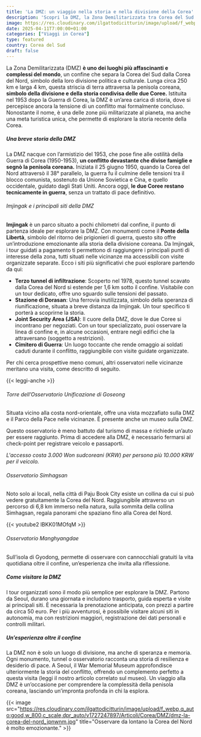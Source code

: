 ```yaml
---
title: 'La DMZ: un viaggio nella storia e nella divisione della Corea'
description: 'Scopri la DMZ, la Zona Demilitarizzata tra Corea del Sud e Corea del Nord. Esplora la sua storia, siti iconici come Imjingak e JSA, e gemme nascoste come l’Osservatorio di Goseong. Pianifica il tuo viaggio con i nostri consigli!'
image: https://res.cloudinary.com/ilgattodicitturin/image/upload/f_webp,q_auto:good,w_800,c_scale,dpr_auto/v1709916475/Articoli/Corea/DMZ/dmz-zona-di-guerra_hhztbh.jpg
date: 2025-04-11T7:00:00+01:00
categories: ["Viaggi in Corea"]
type: featured  
country: Corea del Sud
draft: false
---
```


La Zona Demilitarizzata (DMZ) **è uno dei luoghi più affascinanti e complessi del mondo**, un confine che separa la Corea del Sud dalla Corea del Nord, simbolo della loro divisione politica e culturale. Lunga circa 250 km e larga 4 km, questa striscia di terra attraversa la penisola coreana, **simbolo della divisione e della storia condivisa delle due Coree.** Istituita nel 1953 dopo la Guerra di Corea, la DMZ è un’area carica di storia, dove si percepisce ancora la tensione di un conflitto mai formalmente concluso. Nonostante il nome, è una delle zone più militarizzate al pianeta, ma anche una meta turistica unica, che permette di esplorare la storia recente della Corea.

##### Una breve storia della DMZ

La DMZ nacque con l’armistizio del 1953, che pose fine alle ostilità della Guerra di Corea (1950-1953), **un conflitto devastante che divise famiglie e segnò la penisola coreana.** Iniziata il 25 giugno 1950, quando la Corea del Nord attraversò il 38° parallelo, la guerra fu il culmine delle tensioni tra il blocco comunista, sostenuto da Unione Sovietica e Cina, e quello occidentale, guidato dagli Stati Uniti. Ancora oggi, **le due Coree restano tecnicamente in guerra**, senza un trattato di pace definitivo.

###### Imjingak e i principali siti della DMZ

**Imjingak** è un parco situato a pochi chilometri dal confine, il punto di partenza ideale per esplorare la DMZ. Con monumenti come il **Ponte della Libertà**, simbolo del ritorno dei prigionieri di guerra, questo sito offre un’introduzione emozionante alla storia della divisione coreana. Da Imjingak, i tour guidati a pagamento ti permettono di raggiungere i principali punti di interesse della zona, tutti situati nelle vicinanze ma accessibili con visite organizzate separate. Ecco i siti più significativi che puoi esplorare partendo da qui:

- **Terzo tunnel di infiltrazione**: Scoperto nel 1978, questo tunnel scavato dalla Corea del Nord si estende per 1,6 km sotto il confine. Visitabile con un tour dedicato, offre uno sguardo sulle tensioni del passato.
- **Stazione di Dorasan**: Una ferrovia inutilizzata, simbolo della speranza di riunificazione, situata a breve distanza da Imjingak. Un tour specifico ti porterà a scoprirne la storia.
- **Joint Security Area (JSA)**: Il cuore della DMZ, dove le due Coree si incontrano per negoziati. Con un tour specializzato, puoi osservare la linea di confine e, in alcune occasioni, entrare negli edifici che la attraversano (soggetto a restrizioni).
- **Cimitero di Guerra**: Un luogo toccante che rende omaggio ai soldati caduti durante il conflitto, raggiungibile con visite guidate organizzate.

Per chi cerca prospettive meno comuni, altri osservatori nelle vicinanze meritano una visita, come descritto di seguito.

{{< leggi-anche >}}

###### Torre dell’Osservatorio Unificazione di Goseong

Situata vicino alla costa nord-orientale, offre una vista mozzafiato sulla DMZ e il Parco della Pace nelle vicinanze. È presente anche un museo sulla DMZ.

Questo osservatorio è meno battuto dal turismo di massa e richiede un’auto per essere raggiunto. Prima di accedere alla DMZ, è necessario fermarsi al check-point per registrare veicolo e passaporti.

_L'accesso costa 3.000 Won sudcoreani (KRW) per persona più 10.000 KRW per il veicolo._

###### Osservatorio Simhagsan
Noto solo ai locali, nella città di Paju Book City esiste un collina da cui si può vedere gratuitamente la Corea del Nord. Raggiungibile attraverso un percorso di 6,8 km immerso nella natura, sulla sommita della collina Simhagsan, regala panorami che spaziano fino alla Corea del Nord.

{{< youtube2 lBKK01MOfqM >}}

###### Osservatorio Manghyangdae
Sull’isola di Gyodong, permette di osservare con cannocchiali gratuiti la vita quotidiana oltre il confine, un’esperienza che invita alla riflessione.

##### Come visitare la DMZ

I tour organizzati sono il modo più semplice per esplorare la DMZ. Partono da Seoul, durano una giornata e includono trasporto, guida esperta e visite ai principali siti. È necessaria la prenotazione anticipata, con prezzi a partire da circa 50 euro. Per i più avventurosi, è possibile visitare alcuni siti in autonomia, ma con restrizioni maggiori, registrazione dei dati personali e controlli militari.


##### Un’esperienza oltre il confine
La DMZ non è solo un luogo di divisione, ma anche di speranza e memoria. Ogni monumento, tunnel o osservatorio racconta una storia di resilienza e desiderio di pace. A Seoul, il War Memorial Museum approfondisce ulteriormente la storia del conflitto, offrendo un complemento perfetto a questa visita (leggi il nostro articolo correlato sul museo). Un viaggio alla DMZ è un’occasione per comprendere la complessità della penisola coreana, lasciando un’impronta profonda in chi la esplora.

{{< image src="https://res.cloudinary.com/ilgattodicitturin/image/upload/f_webp,q_auto:good,w_800,c_scale,dpr_auto/v1727247897/Articoli/Corea/DMZ/dmz-la-corea-del-nord_jpnwnm.jpg" title="Osservare da lontano la Corea del Nord è molto emozionante." >}}

 